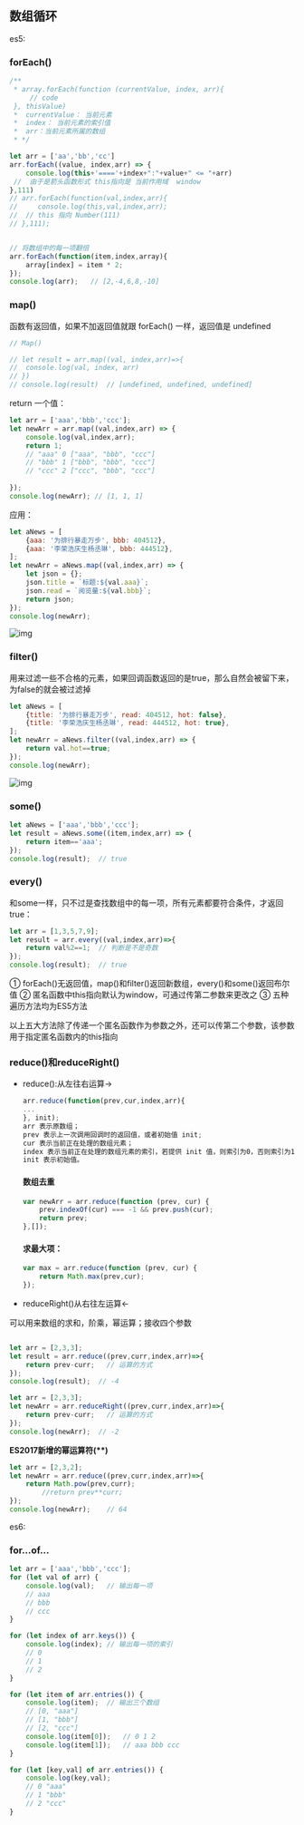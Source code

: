## 数组循环

es5:

### forEach()

```js
/**
 * array.forEach(function (currentValue, index, arr){
	 // code
 }, thisValue)
 * 	currentValue： 当前元素
 * 	index： 当前元素的索引值
 *  arr：当前元素所属的数组
 * */

let arr = ['aa','bb','cc']
arr.forEach((value, index,arr) => {
	console.log(this+'===='+index+":"+value+" <= "+arr)
 //  由于是箭头函数形式 this指向是 当前作用域  window
},111)
// arr.forEach(function(val,index,arr){
//     console.log(this,val,index,arr);
//  // this 指向 Number(111)
// },111);


// 将数组中的每一项翻倍
arr.forEach(function(item,index,array){
    array[index] = item * 2;
});
console.log(arr);   // [2,-4,6,8,-10]
```

### map()

函数有返回值，如果不加返回值就跟 forEach() 一样，返回值是 undefined

```js
// Map()

// let result = arr.map((val, index,arr)=>{
// 	console.log(val, index, arr)
// })
// console.log(result)  // [undefined, undefined, undefined]
```

return 一个值：

```js
let arr = ['aaa','bbb','ccc'];
let newArr = arr.map((val,index,arr) => {
    console.log(val,index,arr);
    return 1;
    // "aaa" 0 ["aaa", "bbb", "ccc"]
    // "bbb" 1 ["bbb", "bbb", "ccc"]
    // "ccc" 2 ["ccc", "bbb", "ccc"]
    
});
console.log(newArr); // [1, 1, 1]
```

应用：

```js
let aNews = [
    {aaa: '为排行暴走万步', bbb: 404512},
    {aaa: '李荣浩庆生杨丞琳', bbb: 444512},
];
let newArr = aNews.map((val,index,arr) => {
    let json = {};
    json.title = `标题:${val.aaa}`;
    json.read = `阅览量:${val.bbb}`;
    return json;
});
console.log(newArr);
```





![img](https://upload-images.jianshu.io/upload_images/8560482-185dd555148b270d.png?imageMogr2/auto-orient/strip|imageView2/2/w/547/format/webp)

### filter()

用来过滤一些不合格的元素，如果回调函数返回的是true，那么自然会被留下来，为false的就会被过滤掉

```js
let aNews = [
    {title: '为排行暴走万步', read: 404512, hot: false},
    {title: '李荣浩庆生杨丞琳', read: 444512, hot: true},
];
let newArr = aNews.filter((val,index,arr) => {
    return val.hot==true;
});
console.log(newArr);
```

![img](https://upload-images.jianshu.io/upload_images/8560482-a3abf59436660fd2.png?imageMogr2/auto-orient/strip|imageView2/2/w/473/format/webp)

### some()

```js
let aNews = ['aaa','bbb','ccc'];
let result = aNews.some((item,index,arr) => {
    return item=='aaa';
});
console.log(result);  // true
```

### every()

和some一样，只不过是查找数组中的每一项，所有元素都要符合条件，才返回true：

```js
let arr = [1,3,5,7,9];
let result = arr.every((val,index,arr)=>{
    return val%2==1;  // 判断是不是奇数
});
console.log(result);  // true
```



① forEach()无返回值，map()和filter()返回新数组，every()和some()返回布尔值
 ② 匿名函数中this指向默认为window，可通过传第二参数来更改之
 ③ 五种遍历方法均为ES5方法

 以上五大方法除了传递一个匿名函数作为参数之外，还可以传第二个参数，该参数用于指定匿名函数内的this指向





### reduce()和reduceRight()

- reduce():从左往右运算→

  ```js
  arr.reduce(function(prev,cur,index,arr){
  ...
  }, init);
  arr 表示原数组；
  prev 表示上一次调用回调时的返回值，或者初始值 init;
  cur 表示当前正在处理的数组元素；
  index 表示当前正在处理的数组元素的索引，若提供 init 值，则索引为0，否则索引为1；
  init 表示初始值。
  
  ```

  #### 数组去重

  ```js
  var newArr = arr.reduce(function (prev, cur) {
      prev.indexOf(cur) === -1 && prev.push(cur);
      return prev;
  },[]);
  ```

  #### 求最大项：

  ```js
  var max = arr.reduce(function (prev, cur) {
      return Math.max(prev,cur);
  });
  ```

  

- reduceRight()从右往左运算←

可以用来数组的求和，阶乘，幂运算；接收四个参数

```js

let arr = [2,3,3];
let result = arr.reduce((prev,curr,index,arr)=>{
    return prev-curr;   // 运算的方式
});
console.log(result);  // -4

```

```js
let arr = [2,3,3];
let newArr = arr.reduceRight((prev,curr,index,arr)=>{
    return prev-curr;   // 运算的方式
});
console.log(newArr);  // -2
```





**ES2017新增的幂运算符(\**)**

```js
let arr = [2,3,2];
let newArr = arr.reduce((prev,curr,index,arr)=>{
    return Math.pow(prev,curr);
        //return prev**curr;
});
console.log(newArr);    // 64
```







es6:

### for...of...

```js
let arr = ['aaa','bbb','ccc'];
for (let val of arr) {
    console.log(val);   // 输出每一项
    // aaa
    // bbb
    // ccc
}

for (let index of arr.keys()) {
    console.log(index); // 输出每一项的索引
    // 0
    // 1
    // 2
}

for (let item of arr.entries()) {
    console.log(item);  // 输出三个数组
    // [0, "aaa"]
    // [1, "bbb"]
    // [2, "ccc"]
    console.log(item[0]);   // 0 1 2
    console.log(item[1]);   // aaa bbb ccc
}

for (let [key,val] of arr.entries()) {
    console.log(key,val);   
    // 0 "aaa"
    // 1 "bbb"
    // 2 "ccc"
}
```

